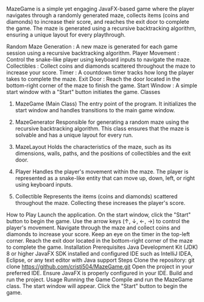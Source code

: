 
MazeGame is a simple yet engaging JavaFX-based game where the player navigates through a randomly generated maze, collects items (coins and diamonds) to increase their score, and reaches the exit door to complete the game. The maze is generated using a recursive backtracking algorithm, ensuring a unique layout for every playthrough.

Random Maze Generation : A new maze is generated for each game session using a recursive backtracking algorithm.
Player Movement : Control the snake-like player using keyboard inputs to navigate the maze.
Collectibles : Collect coins and diamonds scattered throughout the maze to increase your score.
Timer : A countdown timer tracks how long the player takes to complete the maze.
Exit Door : Reach the door located in the bottom-right corner of the maze to finish the game.
Start Window : A simple start window with a "Start" button initiates the game.
Classes
1. MazeGame (Main Class)
The entry point of the program. It initializes the start window and handles transitions to the main game window.

2. MazeGenerator
Responsible for generating a random maze using the recursive backtracking algorithm. This class ensures that the maze is solvable and has a unique layout for every run.

3. MazeLayout
Holds the characteristics of the maze, such as its dimensions, walls, paths, and the positions of collectibles and the exit door.

4. Player
Handles the player's movement within the maze. The player is represented as a snake-like entity that can move up, down, left, or right using keyboard inputs.

5. Collectible
Represents the items (coins and diamonds) scattered throughout the maze. Collecting these increases the player's score.

How to Play
Launch the application.
On the start window, click the "Start" button to begin the game.
Use the arrow keys (↑, ↓, ←, →) to control the player's movement.
Navigate through the maze and collect coins and diamonds to increase your score.
Keep an eye on the timer in the top-left corner.
Reach the exit door located in the bottom-right corner of the maze to complete the game.
Installation
Prerequisites
Java Development Kit (JDK) 8 or higher
JavaFX SDK installed and configured
IDE such as IntelliJ IDEA, Eclipse, or any text editor with Java support
Steps
Clone the repository:
git clone https://github.com/cristi504/MazeGame.git
Open the project in your preferred IDE.
Ensure JavaFX is properly configured in your IDE.
Build and run the project.
Usage
Running the Game
Compile and run the MazeGame class.
The start window will appear. Click the "Start" button to begin the game.


